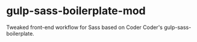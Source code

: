 # gulp-sass-boilerplate-mod
 Tweaked front-end workflow for Sass based on Coder Coder's gulp-sass-boilerplate.
